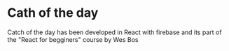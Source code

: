 # Cath of the day

Catch of the day has been developed in React with firebase and its part of the "React for begginers" course by Wes Bos
